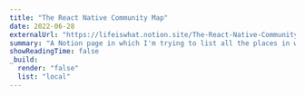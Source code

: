 ```yaml
---
title: "The React Native Community Map"
date: 2022-06-28
externalUrl: "https://lifeiswhat.notion.site/The-React-Native-Community-Map-07f3221c294d4c8ab65a13cf1dee6901"
summary: "A Notion page in which I'm trying to list all the places in which the React Native Community 'exists'. It's constantly updated."
showReadingTime: false
_build:
  render: "false"
  list: "local"
---
```


